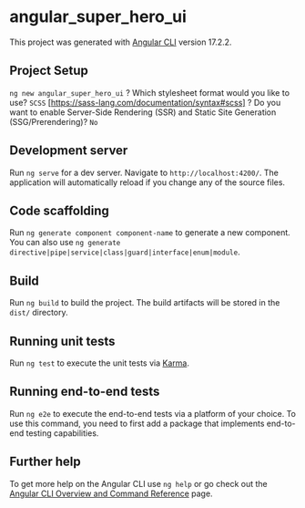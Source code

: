 # angular_super_hero_ui
 
This project was generated with [Angular CLI](https://github.com/angular/angular-cli) version 17.2.2.

## Project Setup

`ng new angular_super_hero_ui`
? Which stylesheet format would you like to use? `SCSS` [https://sass-lang.com/documentation/syntax#scss]
? Do you want to enable Server-Side Rendering (SSR) and Static Site Generation (SSG/Prerendering)? `No`

## Development server

Run `ng serve` for a dev server. Navigate to `http://localhost:4200/`. The application will automatically reload if you change any of the source files.

## Code scaffolding

Run `ng generate component component-name` to generate a new component. You can also use `ng generate directive|pipe|service|class|guard|interface|enum|module`.

## Build

Run `ng build` to build the project. The build artifacts will be stored in the `dist/` directory.

## Running unit tests

Run `ng test` to execute the unit tests via [Karma](https://karma-runner.github.io).

## Running end-to-end tests

Run `ng e2e` to execute the end-to-end tests via a platform of your choice. To use this command, you need to first add a package that implements end-to-end testing capabilities.

## Further help

To get more help on the Angular CLI use `ng help` or go check out the [Angular CLI Overview and Command Reference](https://angular.io/cli) page.
